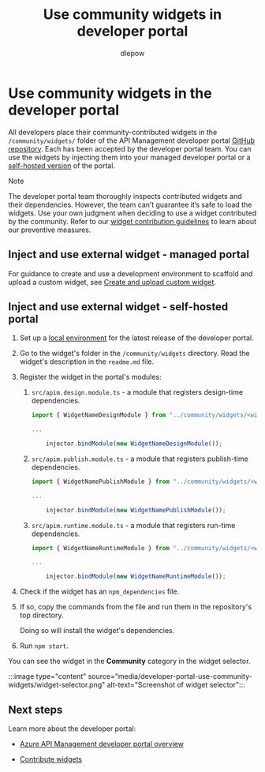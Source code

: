 ﻿---
title: Use community widgets in developer portal
titleSuffix: Azure API Management
description: Learn about community widgets for the API Management developer portal and how to inject and use them in your code. 
author: dlepow
ms.author: danlep
ms.date: 08/18/2022
ms.service: api-management
ms.topic: how-to
---

# Use community widgets in the developer portal

All developers place their community-contributed widgets in the `/community/widgets/` folder of the API Management developer portal [GitHub repository](https://github.com/Azure/api-management-developer-portal). Each has been accepted by the developer portal team. You can use the widgets by injecting them into your managed developer portal or a [self-hosted version](developer-portal-self-host.md) of the portal. 

> [!NOTE]
> The developer portal team thoroughly inspects contributed widgets and their dependencies. However, the team can’t guarantee it’s safe to load the widgets. Use your own judgment when deciding to use a widget contributed by the community. Refer to our [widget contribution guidelines](developer-portal-widget-contribution-guidelines.md#contribution-guidelines) to learn about our preventive measures.

## Inject and use external widget - managed portal

For guidance to create and use a development environment to scaffold and upload a custom widget, see [Create and upload custom widget](developer-portal-extend-custom-functionality.md#create-and-upload-custom-widget).

## Inject and use external widget - self-hosted portal

1. Set up a [local environment](developer-portal-self-host.md#step-1-set-up-local-environment) for the latest release of the developer portal.

1. Go to the widget's folder in the `/community/widgets` directory. Read the widget's description in the `readme.md` file.

1. Register the widget in the portal's modules:

    1. `src/apim.design.module.ts` - a module that registers design-time dependencies.
    
        ```typescript
        import { WidgetNameDesignModule } from "../community/widgets/<widget-name>/widget.design.module";
    
        ...
    
            injector.bindModule(new WidgetNameDesignModule());
        ```
    
    1. `src/apim.publish.module.ts` - a module that registers publish-time dependencies.
    
        ```typescript
        import { WidgetNamePublishModule } from "../community/widgets/<widget-name>/widget.publish.module";
    
        ...
    
            injector.bindModule(new WidgetNamePublishModule());
        ```
    
    1. `src/apim.runtime.module.ts` - a module that registers run-time dependencies.
    
        ```typescript
        import { WidgetNameRuntimeModule } from "../community/widgets/<widget-name>/widget.runtime.module";
    
        ...
    
            injector.bindModule(new WidgetNameRuntimeModule());
        ```

1. Check if the widget has an `npm_dependencies` file.

1. If so, copy the commands from the file and run them in the repository's top directory.

    Doing so will install the widget's dependencies.

1. Run `npm start`.

You can see the widget in the **Community** category in the widget selector.

:::image type="content" source="media/developer-portal-use-community-widgets/widget-selector.png" alt-text="Screenshot of widget selector":::


## Next steps


Learn more about the developer portal:

- [Azure API Management developer portal overview](api-management-howto-developer-portal.md)

- [Contribute widgets](developer-portal-widget-contribution-guidelines.md)
